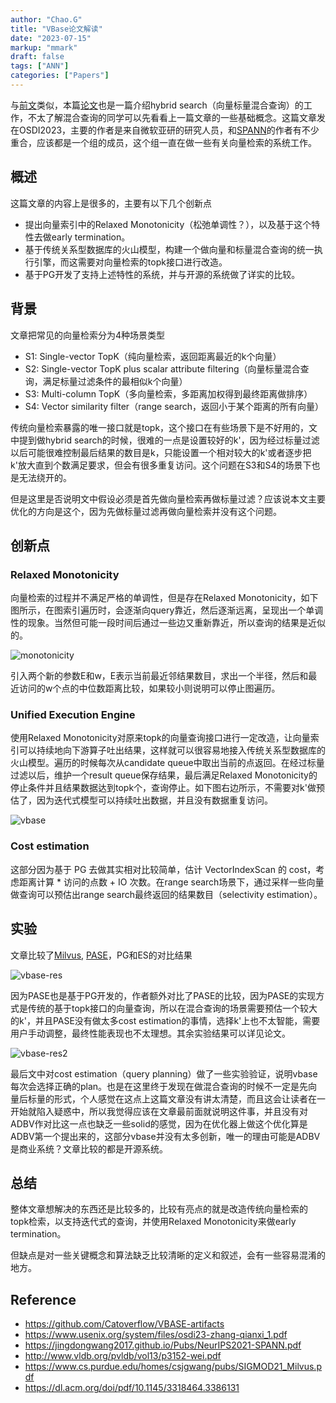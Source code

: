 ```yaml
---
author: "Chao.G"
title: "VBase论文解读"
date: "2023-07-15"
markup: "mmark"
draft: false
tags: ["ANN"]
categories: ["Papers"]
---
```


与[前文](https://chasingegg.github.io/2023/2023-07-01-hqi/)类似，本篇[论文](https://www.usenix.org/system/files/osdi23-zhang-qianxi_1.pdf)也是一篇介绍hybrid search（向量标量混合查询）的工作，不太了解混合查询的同学可以先看看上一篇文章的一些基础概念。这篇文章发在OSDI2023，主要的作者是来自微软亚研的研究人员，和[SPANN](https://jingdongwang2017.github.io/Pubs/NeurIPS2021-SPANN.pdf)的作者有不少重合，应该都是一个组的成员，这个组一直在做一些有关向量检索的系统工作。

## 概述

这篇文章的内容上是很多的，主要有以下几个创新点

- 提出向量索引中的Relaxed Monotonicity（松弛单调性？），以及基于这个特性去做early termination。
- 基于传统关系型数据库的火山模型，构建一个做向量和标量混合查询的统一执行引擎，而这需要对向量检索的topk接口进行改造。
- 基于PG开发了支持上述特性的系统，并与开源的系统做了详实的比较。

## 背景

文章把常见的向量检索分为4种场景类型

- S1: Single-vector TopK（纯向量检索，返回距离最近的k个向量）
- S2: Single-vector TopK plus scalar attribute filtering（向量标量混合查询，满足标量过滤条件的最相似k个向量）
- S3: Multi-column TopK（多向量检索，多距离加权得到最终距离做排序）
- S4: Vector similarity filter（range search，返回小于某个距离的所有向量）

传统向量检索暴露的唯一接口就是topk，这个接口在有些场景下是不好用的，文中提到做hybrid search的时候，很难的一点是设置较好的k'，因为经过标量过滤以后可能很难控制最后结果的数目是k，只能设置一个相对较大的k'或者逐步把k'放大直到个数满足要求，但会有很多重复访问。这个问题在S3和S4的场景下也是无法绕开的。

但是这里是否说明文中假设必须是首先做向量检索再做标量过滤？应该说本文主要优化的方向是这个，因为先做标量过滤再做向量检索并没有这个问题。

## 创新点

### Relaxed Monotonicity

向量检索的过程并不满足严格的单调性，但是存在Relaxed Monotonicity，如下图所示，在图索引遍历时，会逐渐向query靠近，然后逐渐远离，呈现出一个单调性的现象。当然但可能一段时间后通过一些边又重新靠近，所以查询的结果是近似的。

![monotonicity](/assets/monotonicity.png)

引入两个新的参数E和w，E表示当前最近邻结果数目，求出一个半径，然后和最近访问的w个点的中位数距离比较，如果较小则说明可以停止图遍历。

### Unified Execution Engine

使用Relaxed Monotonicity对原来topk的向量查询接口进行一定改造，让向量索引可以持续地向下游算子吐出结果，这样就可以很容易地接入传统关系型数据库的火山模型。遍历的时候每次从candidate queue中取出当前的点返回。在经过标量过滤以后，维护一个result queue保存结果，最后满足Relaxed Monotonicity的停止条件并且结果数据达到topk个，查询停止。如下图右边所示，不需要对k'做预估了，因为迭代式模型可以持续吐出数据，并且没有数据重复访问。


![vbase](/assets/vbase.png)


### Cost estimation

这部分因为基于 PG 去做其实相对比较简单，估计 VectorIndexScan 的 cost，考虑距离计算 * 访问的点数 + IO 次数。在range search场景下，通过采样一些向量做查询可以预估出range search最终返回的结果数目（selectivity estimation）。

## 实验

文章比较了[Milvus](https://www.cs.purdue.edu/homes/csjgwang/pubs/SIGMOD21_Milvus.pdf), [PASE](https://dl.acm.org/doi/pdf/10.1145/3318464.3386131)，PG和ES的对比结果

![vbase-res](/assets/vbase-res.png)

因为PASE也是基于PG开发的，作者额外对比了PASE的比较，因为PASE的实现方式是传统的基于topk接口的向量查询，所以在混合查询的场景需要预估一个较大的k'，并且PASE没有做太多cost estimation的事情，选择k'上也不太智能，需要用户手动调整，最终性能表现也不太理想。其余实验结果可以详见论文。

![vbase-res2](/assets/vbase-res2.png)

最后文中对cost estimation（query planning）做了一些实验验证，说明vbase每次会选择正确的plan。也是在这里终于发现在做混合查询的时候不一定是先向量后标量的形式，个人感觉在这点上这篇文章没有讲太清楚，而且这会让读者在一开始就陷入疑惑中，所以我觉得应该在文章最前面就说明这件事，并且没有对ADBV作对比这一点也缺乏一些solid的感觉，因为在优化器上做这个优化算是ADBV第一个提出来的，这部分vbase并没有太多创新，唯一的理由可能是ADBV是商业系统？文章比较的都是开源系统。


## 总结

整体文章想解决的东西还是比较多的，比较有亮点的就是改造传统向量检索的topk检索，以支持迭代式的查询，并使用Relaxed Monotonicity来做early termination。

但缺点是对一些关键概念和算法缺乏比较清晰的定义和叙述，会有一些容易混淆的地方。


## Reference 

- https://github.com/Catoverflow/VBASE-artifacts
- https://www.usenix.org/system/files/osdi23-zhang-qianxi_1.pdf
- https://jingdongwang2017.github.io/Pubs/NeurIPS2021-SPANN.pdf
- http://www.vldb.org/pvldb/vol13/p3152-wei.pdf
- https://www.cs.purdue.edu/homes/csjgwang/pubs/SIGMOD21_Milvus.pdf
- https://dl.acm.org/doi/pdf/10.1145/3318464.3386131